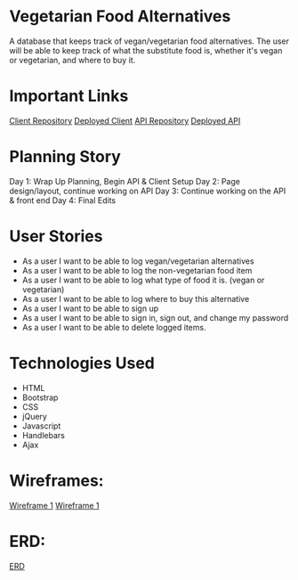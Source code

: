 # Vegetarian Food Alternatives
A database that keeps track of vegan/vegetarian food alternatives. The user will be able to keep track of what the substitute food is, whether it's vegan or vegetarian, and where to buy it.

# Important Links
[Client Repository](https://github.com/deadwoman/veg-alt-client)
[Deployed Client](https://deadwoman.github.io/veg-alt-client/)
[API Repository](https://github.com/deadwoman/veg-atl-api)
[Deployed API](https://shrouded-oasis-07530.herokuapp.com/)

# Planning Story
Day 1: Wrap Up Planning, Begin API & Client Setup
Day 2: Page design/layout, continue working on API
Day 3: Continue working on the API & front end
Day 4: Final Edits

# User Stories
- As a user I want to be able to log vegan/vegetarian alternatives
- As a user I want to be able to log the non-vegetarian food item
- As a user I want to be able to log what type of food it is. (vegan or vegetarian)
- As a user I want to be able to log where to buy this alternative
- As a user I want to be able to sign up
- As a user I want to be able to sign in, sign out, and change my password
- As a user I want to be able to delete logged items.

# Technologies Used
- HTML
- Bootstrap
- CSS
- jQuery
- Javascript
- Handlebars
- Ajax

# Wireframes:

[Wireframe 1](https://imgur.com/a/gXUihtJ)
[Wireframe 1](https://imgur.com/a/dzfyXns)

# ERD:
[ERD](https://imgur.com/a/SCOhinM)
